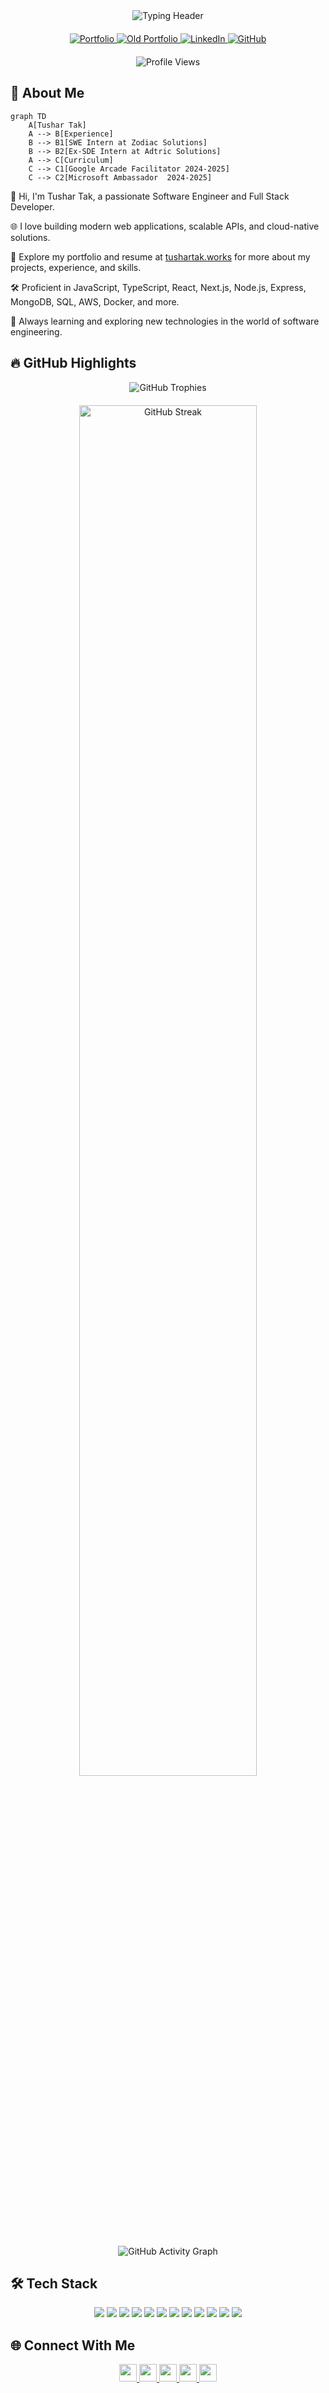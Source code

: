 <div align="center">

<!-- Modern gradient typing header -->
<img src="https://readme-typing-svg.demolab.com?font=Fira+Code&weight=600&size=32&duration=2800&pause=800&color=0EA5E9&center=true&vCenter=true&width=600&lines=Hi%2C+I'm+Tushar+Tak;Software+Engineer;Developer+%7C+AI+Enthusiast" alt="Typing Header" />

<!-- Minimalist badge links with hover effects -->
<div align="center" style="margin: 20px 0;">
  <a href="https://tushartak.works" target="_blank">
    <img src="https://img.shields.io/badge/Portfolio-0F172A?style=flat&logo=firefox&logoColor=38BDF8&labelColor=0F172A" alt="Portfolio" />
  </a>
  <a href="https://tushar-tak.github.io/Portfolio/" target="_blank">
    <img src="https://img.shields.io/badge/Old%20Portfolio-0F172A?style=flat&logo=firefox&logoColor=38BDF8&labelColor=0F172A" alt="Old Portfolio" />
  </a>
  <a href="https://www.linkedin.com/in/tushartak" target="_blank">
    <img src="https://img.shields.io/badge/LinkedIn-0F172A?style=flat&logo=linkedin&logoColor=38BDF8&labelColor=0F172A" alt="LinkedIn" />
  </a>
  <a href="https://github.com/tushar-tak" target="_blank">
    <img src="https://img.shields.io/badge/GitHub-0F172A?style=flat&logo=github&logoColor=38BDF8&labelColor=0F172A" alt="GitHub" />
  </a>
</div>

<!-- Modern view counter -->
<p align="center">
  <img src="https://komarev.com/ghpvc/?username=tushar-tak&label=Profile%20Views&color=0EA5E9&style=flat" alt="Profile Views" />
</p>

</div>

## 🚀 About Me

```mermaid
graph TD
    A[Tushar Tak]
    A --> B[Experience]
    B --> B1[SWE Intern at Zodiac Solutions]
    B --> B2[Ex-SDE Intern at Adtric Solutions]
    A --> C[Curriculum]
    C --> C1[Google Arcade Facilitator 2024-2025]
    C --> C2[Microsoft Ambassador  2024-2025]
```

👋 Hi, I'm Tushar Tak, a passionate Software Engineer and Full Stack Developer.

🌐 I love building modern web applications, scalable APIs, and cloud-native solutions.

💼 Explore my portfolio and resume at [tushartak.works](https://tushartak.works) for more about my projects, experience, and skills.

🛠️ Proficient in JavaScript, TypeScript, React, Next.js, Node.js, Express, MongoDB, SQL, AWS, Docker, and more.

🚀 Always learning and exploring new technologies in the world of software engineering.

## 🔥 GitHub Highlights

<div align="center" style="margin-bottom: 20px;">
  <!-- Trophies with better spacing -->
  <div style="margin-bottom: 20px;">
    <img src="https://github-profile-trophy.vercel.app/?username=tushar-tak&theme=nord&no-frame=true&row=2&column=4&margin-w=15" alt="GitHub Trophies" />
  </div>
  <!-- Streak stats with consistent styling -->
  <img src="https://github-readme-streak-stats.herokuapp.com/?user=tushar-tak&theme=blueberry&hide_border=true&fire=0EA5E9&background=0F172A&stroke=1F2937" width="75%" alt="GitHub Streak" />
</div>

<p align="center">
  <img src="https://github-readme-activity-graph.vercel.app/graph?username=tushar-tak&theme=react-dark" alt="GitHub Activity Graph" />
</p>

## 🛠️ Tech Stack

<div align="center">
  <img src="https://img.shields.io/badge/-JavaScript-0F172A?logo=javascript&logoColor=F7DF1E" />
  <img src="https://img.shields.io/badge/-TypeScript-0F172A?logo=typescript&logoColor=3178C6" />
  <img src="https://img.shields.io/badge/-React-0F172A?logo=react&logoColor=61DAFB" />
  <img src="https://img.shields.io/badge/-Next.js-0F172A?logo=nextdotjs&logoColor=FFFFFF" />
  <img src="https://img.shields.io/badge/-Node.js-0F172A?logo=nodedotjs&logoColor=83CD29" />
  <img src="https://img.shields.io/badge/-Express-0F172A?logo=express&logoColor=FFFFFF" />
  <img src="https://img.shields.io/badge/-MongoDB-0F172A?logo=mongodb&logoColor=47A248" />
  <img src="https://img.shields.io/badge/-MySQL-0F172A?logo=mysql&logoColor=4479A1" />
  <img src="https://img.shields.io/badge/-AWS-0F172A?logo=amazonaws&logoColor=FF9900" />
  <img src="https://img.shields.io/badge/-Docker-0F172A?logo=docker&logoColor=2496ED" />
  <img src="https://img.shields.io/badge/-Git-0F172A?logo=git&logoColor=F05032" />
  <img src="https://img.shields.io/badge/-Linux-0F172A?logo=linux&logoColor=FCC624" />
</div>

## 🌐 Connect With Me

<p align="center">
  <a href="mailto:tushartak.work@gmail.com"> <img src="https://img.shields.io/badge/Email-0F172A?style=flat&logo=gmail&logoColor=38BDF8&labelColor=0F172A" height="28"/> </a>
  <a href="https://tushartak.works"> <img src="https://img.shields.io/badge/Portfolio-0F172A?style=flat&logo=firefox&logoColor=38BDF8&labelColor=0F172A" height="28"/> </a>
  <a href="https://tushar-tak.github.io/Portfolio/"> <img src="https://img.shields.io/badge/Old%20Portfolio-0F172A?style=flat&logo=firefox&logoColor=38BDF8&labelColor=0F172A" height="28"/> </a>
  <a href="https://www.linkedin.com/in/tushartak"> <img src="https://img.shields.io/badge/LinkedIn-0F172A?style=flat&logo=linkedin&logoColor=38BDF8&labelColor=0F172A" height="28"/> </a>
  <a href="https://github.com/tushar-tak"> <img src="https://img.shields.io/badge/GitHub-0F172A?style=flat&logo=github&logoColor=38BDF8&labelColor=0F172A" height="28"/> </a>
</p>


